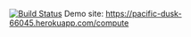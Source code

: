 [![Build Status](https://travis-ci.org/agsener/myDemoApp.svg?branch=master)](https://travis-ci.org/agsener/myDemoApp)
Demo site: https://pacific-dusk-66045.herokuapp.com/compute

